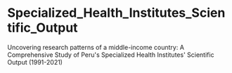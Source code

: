 # Specialized_Health_Institutes_Scientific_Output
Uncovering research patterns of a middle-income country: A Comprehensive Study of Peru's Specialized Health Institutes' Scientific Output (1991-2021)
